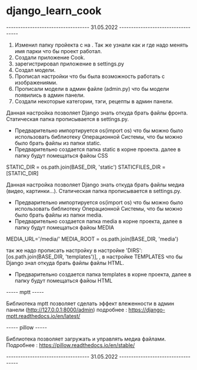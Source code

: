 # django_learn_cook

----------------------------------- 31.05.2022 -----------------------------------

1. Изменил папку пройекта с  на . Так же узнали как и где надо менять имя парки что бы проект работал.
2. Создали приложение Cook.
3. зарегистрировал приложение в settings.py
4. Создал модели.
5. Прописал настройки что бы была возможность работать с изображениями.
6. Прописали модели в админ файле (admin.py) что бы модели появились в админ панели.
7. Создали некоторые категории, тэги, рецепты в админ панели.

Данная настройка позволяет Django знать откуда брать файлы фронта. 
Статическая папка прописывается в settings.py.
 - Предварительно импортируется os(import os) что бы можно было использовать библиотеку Операционной Системы, что бы можно было брать файлы из папки static.
 - Предварительно создается папка static в корне проекта. далее в папку будут помещаться файоы CSS 

STATIC_DIR = os.path.join(BASE_DIR, 'static')
STATICFILES_DIR = [STATIC_DIR]

Данная настройка позволяет Django знать откуда брать файлы медиа (видео, картинки...). 
Статическая папка прописывается в settings.py.
 - Предварительно импортируется os(import os) что бы можно было использовать библиотеку Операционной Системы, что бы можно было брать файлы из папки media.
 - Предварительно создается папка media в корне проекта, далее в папку будут помещаться файоы MEDIA 
 
MEDIA_URL='/media/'
MEDIA_ROOT = os.path.join(BASE_DIR, 'media')

так же надо прописать настройку в настройке 'DIRS': [os.path.join(BASE_DIR, 'templates')], , в настройке TEMPLATES что бы Django  знал откуда брать файлы файлы HTML. 

 - Предварительно создается папка templates в корне проекта, далее в папку будут помещаться файоы HTML 


----- mptt -----

Библиотека mptt позволяет сделать эффект влеженности в админ панели (http://127.0.0.1:8000/admin)
подробнее : https://django-mptt.readthedocs.io/en/latest/

----- pillow -----

Библиотека позволяет загружать и управлять медиа файлами. Подробнее : https://pillow.readthedocs.io/en/stable/



----------------------------------- 31.05.2022 -----------------------------------